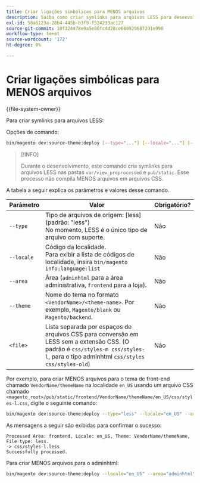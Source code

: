 ```yaml
---
title: Criar ligações simbólicas para MENOS arquivos
description: Saiba como criar symlinks para arquivos LESS para desenvolvimento em Adobe Commerce. Descubra a vinculação de folhas de estilos e a otimização do fluxo de trabalho de desenvolvimento.
exl-id: 58a6123a-28b4-445b-b3f9-f524233ac127
source-git-commit: 10f324478e9a5e80fc4d28ce680929687291e990
workflow-type: tm+mt
source-wordcount: '172'
ht-degree: 0%

---
```


# Criar ligações simbólicas para MENOS arquivos

{{file-system-owner}}

Para criar symlinks para arquivos LESS:

Opções de comando:

```bash
bin/magento dev:source-theme:deploy [--type="..."] [--locale="..."] [--area="..."] [--theme="..."] [file1] ... [fileN]
```

>[!INFO]
>
>Durante o desenvolvimento, este comando cria symlinks para arquivos LESS nas pastas `var/view_preprocessed` e `pub/static`. Esse processo não compila MENOS arquivos em arquivos CSS.

A tabela a seguir explica os parâmetros e valores desse comando.

| Parâmetro | Valor | Obrigatório? |
| --------- | ----- | --------- |
| `--type` | Tipo de arquivos de origem: [less] (padrão: &quot;less&quot;)<br>No momento, LESS é o único tipo de arquivo com suporte. | Não |
| `--locale` | Código da localidade.<br>Para exibir a lista de códigos de localidade, insira `bin/magento info:language:list` | Não |
| `--area` | Área (`adminhtml` para a área administrativa, `frontend` para a loja). | Não |
| `--theme` | Nome do tema no formato `<VendorName>/<theme-name>`. Por exemplo, `Magento/blank` ou `Magento/backend`. | Não |
| `<file>` | Lista separada por espaços de arquivos CSS para conversão em LESS sem a extensão CSS. (O padrão é `css/styles-m css/styles-l`, para o tipo adminhtml `css/styles css/styles-old`) | Não |

Por exemplo, para criar MENOS arquivos para o tema de front-end chamado `VendorName/themeName` na localidade `en_US` usando um arquivo CSS chamado `<magento_root>/pub/static/frontend/VendorName/themeName/en_US/css/styles-l.css`, digite o seguinte comando:

```bash
bin/magento dev:source-theme:deploy --type="less" --locale="en_US" --area="frontend" --theme="VendorName/themeName" css/styles-l
```

As mensagens a seguir são exibidas para confirmar o sucesso:

```
Processed Area: frontend, Locale: en_US, Theme: VendorName/themeName, File type: less.
-> css/styles-l.less
Successfully processed.
```

Para criar MENOS arquivos para o adminhtml:

```bash
bin/magento dev:source-theme:deploy --locale="en_US" --area="adminhtml" --theme="Magento/backend" css/styles css/styles-old
```
